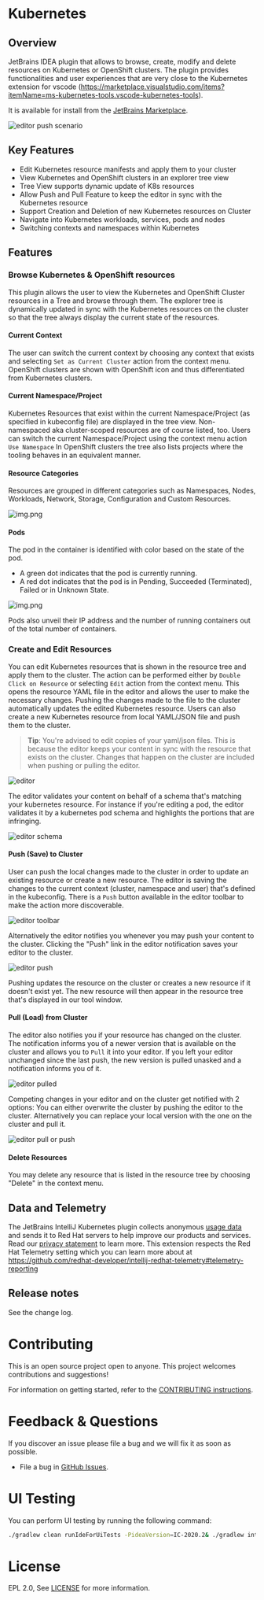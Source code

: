 # Kubernetes

## Overview

JetBrains IDEA plugin that allows to browse, create, modify and delete resources on Kubernetes or OpenShift clusters.
The plugin provides functionalities and user experiences that are very close to the Kubernetes extension for vscode (https://marketplace.visualstudio.com/items?itemName=ms-kubernetes-tools.vscode-kubernetes-tools).

It is available for install from the [JetBrains Marketplace](https://plugins.jetbrains.com/plugin/15921-kubernetes-by-red-hat).

![editor push scenario](images/editor-push.gif)

## Key Features
 - Edit Kubernetes resource manifests and apply them to your cluster
 - View Kubernetes and OpenShift clusters in an explorer tree view
 - Tree View supports dynamic update of K8s resources
 - Allow Push and Pull Feature to keep the editor in sync with the Kubernetes resource
 - Support Creation and Deletion of new Kubernetes resources on Cluster
 - Navigate into Kubernetes workloads, services, pods and nodes
 - Switching contexts and namespaces within Kubernetes

## Features

### Browse Kubernetes & OpenShift resources
This plugin allows the user to view the Kubernetes and OpenShift Cluster resources in a Tree and browse through them.
The explorer tree is dynamically updated in sync with the Kubernetes resources on the cluster so that the tree always display the current state of the resources.

#### Current Context
The user can switch the current context by choosing any context that exists and selecting `Set as Current Cluster` action from the context menu.
OpenShift clusters are shown with OpenShift icon and thus differentiated from Kubernetes clusters.

#### Current Namespace/Project
Kubernetes Resources that exist within the current Namespace/Project (as specified in kubeconfig file) are displayed in the tree view.
Non-namespaced aka cluster-scoped resources are of course listed, too.
Users can switch the current Namespace/Project using the context menu action `Use Namespace`
In OpenShift clusters the tree also lists projects where the tooling behaves in an equivalent manner.

#### Resource Categories
Resources are grouped in different categories such as Namespaces, Nodes, Workloads, Network, Storage, Configuration and Custom Resources.

![img.png](images/categories.png)

#### Pods
The pod in the container is identified with color based on the state of the pod.
- A green dot indicates that the pod is currently running.
- A red dot indicates that the pod is in Pending, Succeeded (Terminated), Failed or in Unknown State.  

![img.png](images/pod.png)

Pods also unveil their IP address and the number of running containers out of the total number of containers.

### Create and Edit Resources
You can edit Kubernetes resources that is shown in the resource tree and apply them to the cluster.
The action can be performed either by `Double Click on Resource` or selecting `Edit` action from the context menu.
This opens the resource YAML file in the editor and allows the user to make the necessary changes.
Pushing the changes made to the file to the cluster automatically updates the edited Kubernetes resource.
Users can also create a new Kubernetes resource from local YAML/JSON file and push them to the cluster.

> **Tip**: You're advised to edit copies of your yaml/json files. 
> This is because the editor keeps your content in sync with the resource that exists on the cluster. 
> Changes that happen on the cluster are included when pushing or pulling the editor.  

![editor](images/editor.png)

The editor validates your content on behalf of a schema that's matching your kubernetes resource.
For instance if you're editing a pod, the editor validates it by a kubernetes pod schema and highlights the portions that are infringing.

![editor schema](images/editor-schema.png)

#### Push (Save) to Cluster

User can push the local changes made to the cluster in order to update an existing resource or create a new resource.
The editor is saving the changes to the current context (cluster, namespace and user) that's defined in the kubeconfig.
There is a `Push` button available in the editor toolbar to make the action more discoverable.

![editor toolbar](images/editor-toolbar-push.png)

Alternatively the editor notifies you whenever you may push your content to the cluster.
Clicking the "Push" link in the editor notification saves your editor to the cluster.

![editor push](images/editor-push.png)

Pushing updates the resource on the cluster or creates a new resource if it doesn't exist yet.
The new resource will then appear in the resource tree that's displayed in our tool window.

#### Pull (Load) from Cluster

The editor also notifies you if your resource has changed on the cluster.
The notification informs you of a newer version that is available on the cluster and allows you to `Pull` it into your editor.
If you left your editor unchanged since the last push, the new version is pulled unasked and a notification informs you of it.

![editor pulled](images/editor-pulled.png)

Competing changes in your editor and on the cluster get notified with 2 options: 
You can either overwrite the cluster by pushing the editor to the cluster.
Alternatively you can replace your local version with the one on the cluster and pull it.

![editor pull or push](images/editor-pull-push.png)

#### Delete Resources
You may delete any resource that is listed in the resource tree by choosing "Delete" in the context menu.

## Data and Telemetry
The JetBrains IntelliJ Kubernetes plugin collects anonymous [usage data](https://github.com/redhat-developer/intellij-kubernetes/blob/main/USAGE_DATA.md) and sends it to Red Hat servers to help improve our products and services.
Read our [privacy statement](https://developers.redhat.com/article/tool-data-collection) to learn more. This extension respects the Red Hat Telemetry setting which you can learn more about at https://github.com/redhat-developer/intellij-redhat-telemetry#telemetry-reporting

## Release notes
See the change log.

Contributing
============
This is an open source project open to anyone. This project welcomes contributions and suggestions!

For information on getting started, refer to the [CONTRIBUTING instructions](CONTRIBUTING.md).

Feedback & Questions
====================
If you discover an issue please file a bug and we will fix it as soon as possible.
* File a bug in [GitHub Issues](https://github.com/redhat-developer/intellij-kubernetes/issues).

UI Testing
==========
You can perform UI testing by running the following command:
```sh
./gradlew clean runIdeForUiTests -PideaVersion=IC-2020.2& ./gradlew integrationTest
```

License
=======
EPL 2.0, See [LICENSE](LICENSE) for more information.
